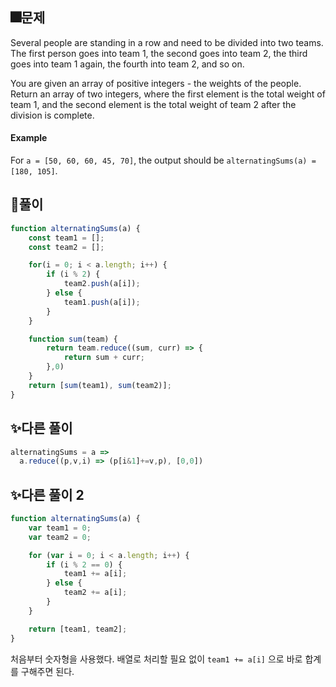 ## 🎆문제
Several people are standing in a row and need to be divided into two teams. The first person goes into team 1, the second goes into team 2, the third goes into team 1 again, the fourth into team 2, and so on.

You are given an array of positive integers - the weights of the people. Return an array of two integers, where the first element is the total weight of team 1, and the second element is the total weight of team 2 after the division is complete.

#### Example

For `a = [50, 60, 60, 45, 70]`, the output should be
`alternatingSums(a) = [180, 105]`.



## 🎇풀이
```js
function alternatingSums(a) {
    const team1 = [];
    const team2 = [];

    for(i = 0; i < a.length; i++) {
        if (i % 2) {
            team2.push(a[i]);
        } else {
            team1.push(a[i]);
        }
    }

    function sum(team) {
        return team.reduce((sum, curr) => {
            return sum + curr;
        },0)
    }
    return [sum(team1), sum(team2)];
}
```

## ✨다른 풀이
```js
alternatingSums = a =>
  a.reduce((p,v,i) => (p[i&1]+=v,p), [0,0])
```

## ✨다른 풀이 2
```js
function alternatingSums(a) {
    var team1 = 0;
    var team2 = 0;

    for (var i = 0; i < a.length; i++) {
        if (i % 2 == 0) {
            team1 += a[i];
        } else {
            team2 += a[i];
        }
    }

    return [team1, team2];
}
```
처음부터 숫자형을 사용했다. 배열로 처리할 필요 없이
`team1 += a[i]` 으로 바로 합계를 구해주면 된다.
